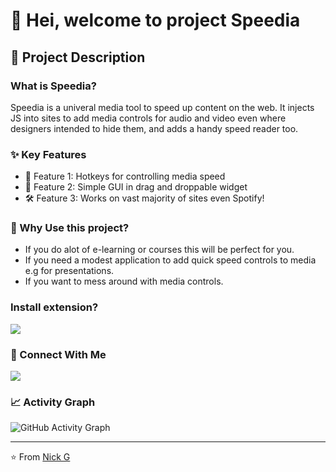 # 👋 Hei, welcome to project Speedia

## 📝 Project Description

### What is Speedia?
Speedia is a univeral media tool to speed up content on the web. It injects JS into sites to add media controls for audio and video even where designers intended to hide them, and adds a handy speed reader too.

### ✨ Key Features
- 🎯 Feature 1: Hotkeys for controlling media speed
- 🔄 Feature 2: Simple GUI in drag and droppable widget
- 🛠️ Feature 3: Works on vast majority of sites even Spotify! 

### 🎯 Why Use this project?
- If you do alot of e-learning or courses this will be perfect for you.
- If you need a modest application to add quick speed controls to media e.g for presentations.
- If you want to mess around with media controls.

### Install extension?

<a href="https://chromewebstore.google.com/detail/speedia/koekfhjdagjpbacbgjcbjndmhlcbkcmb">
  <img src="https://img.shields.io/badge/install-chrome_extension-green?style=for-the-badge&logo=chrome"/>
</a>

### 🤝 Connect With Me
<p align="left">
<a href="https://www.linkedin.com/in/nick-griffiths-7b139198/">
  <img src="https://img.shields.io/badge/LinkedIn-0077B5?style=for-the-badge&logo=linkedin&logoColor=white"/>
</a>

</p>



### 📈 Activity Graph
![GitHub Activity Graph](https://github-readme-activity-graph.vercel.app/graph?username=legriffalo&theme=github)

---
⭐️ From [Nick G](https://github.com/legriffalo)

